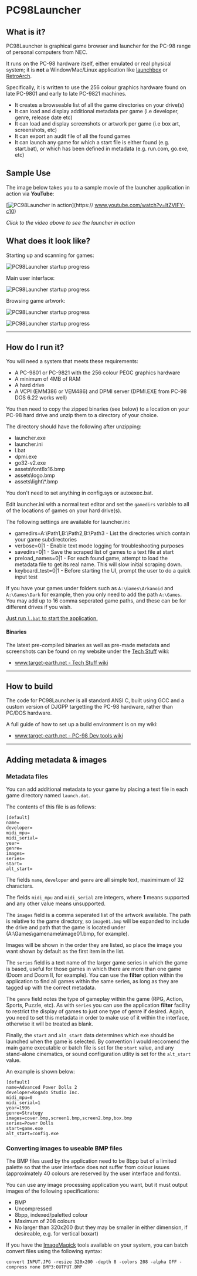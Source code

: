 # PC98Launcher

## What is it?

PC98Launcher is graphical game browser and launcher for the PC-98 range of personal computers from NEC.

It runs on the PC-98 hardware itself, either emulated or real physical system; it is __not__ a Window/Mac/Linux application like [launchbox](https://www.launchbox-app.com/) or [RetroArch](https://github.com/libretro/RetroArch).

Specifically, it is written to use the 256 colour graphics hardware found on late PC-9801 and early to late PC-9821 machines.

   * It creates a browseable list of all the game directories on your drive(s)
   * It can load and display additional metadata per game (i.e developer, genre, release date etc)
   * It can load and display screenshots or artwork per game (i.e box art, screenshots, etc)
   * It can export an audit file of all the found games
   * It can launch any game for which a start file is either found (e.g. start.bat), or which has been defined in metadata (e.g. run.com, go.exe, etc)

## Sample Use

The image below takes you to a sample movie of the launcher application in action via **YouTube**:

[![PC98Launcher in action](http://img.youtube.com/vi/ItZVIFY-c10/0.jpg)](https://
www.youtube.com/watch?v=ItZVIFY-c10)

*Click to the video above to see the launcher in action*

## What does it look like?

Starting up and scanning for games:

![PC98Launcher startup progress](git/git_what_1.png)

Main user interface:

![PC98Launcher startup progress](git/git_what_2.png)

Browsing game artwork:

![PC98Launcher startup progress](git/git_what_3.png)

![PC98Launcher startup progress](git/git_what_4.png)

----

## How do I run it?

You will need a system that meets these requirements:

   * A PC-9801 or PC-9821 with the 256 colour PEGC graphics hardware
   * A minimum of 4MB of RAM
   * A hard drive
   * A VCPI (EMM386 or VEM486) and DPMI server (DPMI.EXE from PC-98 DOS 6.22 works well)

You then need to copy the zipped binaries (see below) to a location on your PC-98 hard drive and unzip them to a directory of your choice.

The directory should have the following after unzipping:

   * launcher.exe
   * launcher.ini
   * l.bat
   * dpmi.exe
   * go32-v2.exe
   * assets\font8x16.bmp
   * assets\logo.bmp
   * assets\light\\*.bmp

You don't need to set anything in config.sys or autoexec.bat.

Edit launcher.ini with a normal text editor and set the `gamedirs` variable to all of the locations of games on your hard drive(s).

The following settings are available for launcher.ini:

   * gamedirs=A:\Path1,B:\Path2,B:\Path3 - List the directories which contain your game subdirectories
   * verbose=0|1 - Enable text mode logging for troubleshooting purposes
   * savedirs=0|1 - Save the scraped list of games to a text file at start
   * preload_names=0|1 - For each found game, attempt to load the metadata file to get its real name. This will slow initial scraping down.
   * keyboard_test=0|1 - Before starting the UI, prompt the user to do a quick input test

If you have your games under folders such as `A:\Games\Arkanoid` and `A:\Games\Dark` for example, then you only need to add the path `A:\Games`. You may add up to 16 comma seperated game paths, and these can be for different drives if you wish.

<u>Just run `l.bat` to start the application.</u>


#### Binaries

The latest pre-compiled binaries as well as pre-made metadata and screenshots can be found on my website under the [Tech Stuff](https://www.target-earth.net/wiki/doku.php?id=blog:tech#retro_computing_gaming) wiki:

   * [www.target-earth.net - Tech Stuff wiki](https://www.target-earth.net/wiki/doku.php?id=blog:tech)

----

## How to build

The code for PC98Launcher is all standard ANSI C, built using GCC and a custom version of DJGPP targetting the PC-98 hardware, rather than PC/DOS hardware.

A full guide of how to set up a build environment is on my wiki:

   * [www.target-earth.net - PC-98 Dev tools wiki](https://www.target-earth.net/wiki/doku.php?id=blog:pc98_devtools)


----

## Adding metadata & images


### Metadata files

You can add additional metadata to your game by placing a text file in each game directory named `launch.dat`.

The contents of this file is as follows:

```
[default]
name=
developer=
midi_mpu=
midi_serial=
year=
genre=
images=
series=
start=
alt_start=

```

The fields `name`, `developer` and `genre` are all simple text, maximimum of 32 characters.

The fields `midi_mpu` and `midi_serial` are integers, where __1__ means supported and any other value means unsupported.

The `images` field is a comma seperated list of the artwork available. The path is relative to the game directory, so `image01.bmp` will be expanded to include the drive and path that the game is located under (A:\Games\gamename\image01.bmp, for example).

Images will be shown in the order they are listed, so place the image you want shown by default as the first item in the list.

The `series` field is a text name of the larger game series in which the game is based, useful for those games in which there are more than one game (Doom and Doom II, for example). You can use the __filter__ option within the application to find all games within the same series, as long as they are tagged up with the correct metadata.

The `genre` field notes the type of gameplay within the game (RPG, Action, Sports, Puzzle, etc). As with `series` you can use the application __filter__ facility to restrict the display of games to just one type of genre if desired. Again, you need to set this metadata in order to make use of it within the interface, otherwise it will be treated as blank.

Finally, the `start` and `alt_start` data determines which exe should be launched when the game is selected. By convention I would reccomend the main game executable or batch file is set for the `start` value, and any stand-alone cinematics, or sound configuration utlity is set for the `alt_start` value.

An example is shown below:

```
[default]
name=Advanced Power Dolls 2
developer=Kogado Studio Inc.
midi_mpu=0
midi_serial=1
year=1996
genre=Strategy
images=cover.bmp,screen1.bmp,screen2.bmp,box.bmp
series=Power Dolls
start=game.exe
alt_start=config.exe
```


### Converting images to useable BMP files

The BMP files used by the application need to be 8bpp but of a limited palette so that the user interface does not suffer from colour issues (approximately 40 colours are reserved by the user interface and fonts).

You can use any image processing application you want, but it must output images of the following specifications:

   * BMP
   * Uncompressed
   * 8bpp, indexed/paletted colour
   * Maximum of 208 colours
   * No larger than 320x200 (but they may be smaller in either dimension, if desireable, e.g. for vertical boxart)


If you have the [ImageMagick](https://www.imagemagick.org/) tools available on your system, you can batch convert files using the following syntax:

```
convert INPUT.JPG -resize 320x200 -depth 8 -colors 208 -alpha OFF -compress none BMP3:OUTPUT.BMP
```